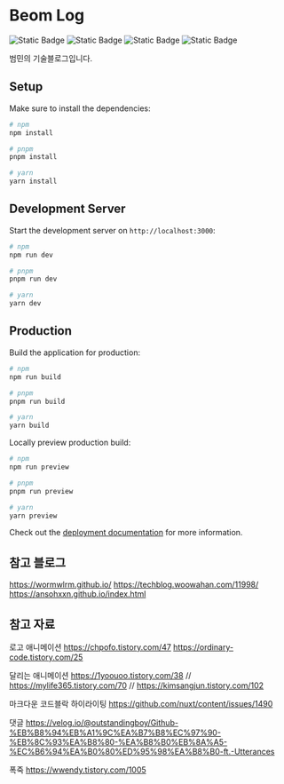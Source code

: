 # Beom Log

![Static Badge](https://img.shields.io/badge/nuxt-v3.6.5-green)
![Static Badge](https://img.shields.io/badge/tailwindcss-v6.8.0-green)
![Static Badge](https://img.shields.io/badge/node-v16.14.0-green)
![Static Badge](https://img.shields.io/badge/npm-v8.3.1-green)

범민의 기술블로그입니다.

## Setup

Make sure to install the dependencies:

```bash
# npm
npm install

# pnpm
pnpm install

# yarn
yarn install
```

## Development Server

Start the development server on `http://localhost:3000`:

```bash
# npm
npm run dev

# pnpm
pnpm run dev

# yarn
yarn dev
```

## Production

Build the application for production:

```bash
# npm
npm run build

# pnpm
pnpm run build

# yarn
yarn build
```

Locally preview production build:

```bash
# npm
npm run preview

# pnpm
pnpm run preview

# yarn
yarn preview
```

Check out the [deployment documentation](https://nuxt.com/docs/getting-started/deployment) for more information.

## 참고 블로그

https://wormwlrm.github.io/
https://techblog.woowahan.com/11998/
https://ansohxxn.github.io/index.html

## 참고 자료

로고 애니메이션
https://chpofo.tistory.com/47
https://ordinary-code.tistory.com/25

달리는 애니메이션
https://1yoouoo.tistory.com/38
// https://mylife365.tistory.com/70 // https://kimsangjun.tistory.com/102

마크다운 코드블락 하이라이팅
https://github.com/nuxt/content/issues/1490

댓글
https://velog.io/@outstandingboy/Github-%EB%B8%94%EB%A1%9C%EA%B7%B8%EC%97%90-%EB%8C%93%EA%B8%80-%EA%B8%B0%EB%8A%A5-%EC%B6%94%EA%B0%80%ED%95%98%EA%B8%B0-ft.-Utterances

폭죽
https://wwendy.tistory.com/1005
